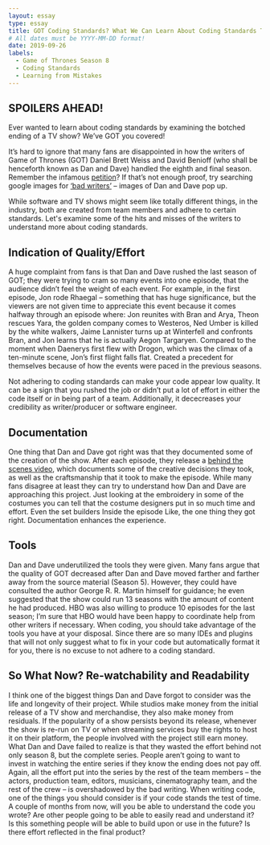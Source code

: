 ```yaml
---
layout: essay
type: essay
title: GOT Coding Standards? What We Can Learn About Coding Standards Thanks to Game of Thrones Season 8
# All dates must be YYYY-MM-DD format!
date: 2019-09-26
labels:
  - Game of Thrones Season 8
  - Coding Standards
  - Learning from Mistakes
---
```


SPOILERS AHEAD! 
---
Ever wanted to learn about coding standards by examining the botched ending of a TV show? We’ve GOT you covered! 

It’s hard to ignore that many fans are disappointed in how the writers of Game of Thrones (GOT) Daniel Brett Weiss and David Benioff (who shall be henceforth known as Dan and Dave) handled the eighth and final season. Remember the infamous [petition]( https://www.change.org/p/hbo-remake-game-of-thrones-season-8-with-competent-writers)? If that’s not enough proof, try searching google images for [‘bad writers’](https://www.google.com/search?rlz=1C1PRFG_enUS807US834&biw=1396&bih=686&tbm=isch&sa=1&ei=NdGNXf0onbrQ8Q-p4pr4AQ&q=bad+writers&oq=bad+writers&gs_l=img.3..0i67j0l5j0i30l2j0i5i30l2.1862.3690..3838...0.0..0.136.1329.0j11......0....1..gws-wiz-img.18wb33DS7sg&ved=0ahUKEwi9l_yr0_DkAhUdHTQIHSmxBh8Q4dUDCAc&uact=5) – images of Dan and Dave pop up. 

While software and TV shows might seem like totally different things, in the industry, both are created from team members and adhere to certain standards. Let's examine some of the hits and misses of the writers to understand more about coding standards. 

Indication of Quality/Effort  
---
A huge complaint from fans is that Dan and Dave rushed the last season of GOT; they were trying to cram so many events into one episode, that the audience didn’t feel the weight of each event. For example, in the first episode, Jon rode Rhaegal – something that has huge significance, but the viewers are not given time to appreciate this event because it comes halfway through an episode where: Jon reunites with Bran and Arya, Theon rescues Yara, the golden company comes to Westeros, Ned Umber is killed by the white walkers, Jaime Lannister turns up at Winterfell and confronts Bran, and Jon learns that he is actually Aegon Targaryen. Compared to the moment when Daenerys first flew with Drogon, which was the climax of a ten-minute scene, Jon’s first flight falls flat. Created a precedent for themselves because of how the events were paced in the previous seasons. 


Not adhering to coding standards can make your code appear low quality. It can be a sign that you rushed the job or didn’t put a lot of effort in either the code itself or in being part of a team. Additionally, it dececreases your credibility as writer/producer or software engineer. 

Documentation 
---
One thing that Dan and Dave got right was that they documented some of the creation of the show. After each episode, they release a [behind the scenes video]( https://www.youtube.com/watch?v=RQ9QQMXTftY&t=1s), which documents some of the creative decisions they took, as well as the craftsmanship that it took to make the episode. 
While many fans disagree at least they can try to understand how Dan and Dave are approaching this project. 
Just looking at the embroidery in some of the costumes you can tell that the costume designers put in so much time and effort. Even the set builders 
Inside the episode 
Like, the one thing they got right. Documentation enhances the experience. 

Tools 
---
Dan and Dave underutilized the tools they were given. Many fans argue that the quality of GOT decreased after Dan and Dave moved farther and farther away from the source material (Season 5). However, they could have consulted the author George R. R. Martin himself for guidance; he even suggested that the show could run 13 seasons with the amount of content he had produced. HBO was also willing to produce 10 episodes for the last season; I’m sure that HBO would have been happy to coordinate help from other writers if necessary. 
When coding, you should take advantage of the tools you have at your disposal. Since there are so many IDEs and plugins that will not only suggest what to fix in your code but automatically format it for you, there is no excuse to not adhere to a coding standard.  

So What Now? Re-watchability and Readability
---
I think one of the biggest things Dan and Dave forgot to consider was the life and longevity of their project. While studios make money from the initial release of a TV show and merchandise, they also make money from residuals. If the popularity of a show persists beyond its release, whenever the show is re-run on TV or when streaming services buy the rights to host it on their platform, the people involved with the project still earn money. What Dan and Dave failed to realize is that they wasted the effort behind not only season 8, but the complete series. People aren’t going to want to invest in watching the entire series if they know the ending does not pay off. Again, all the effort put into the series by the rest of the team members – the actors, production team, editors, musicians, cinematography team, and the rest of the crew – is overshadowed by the bad writing. 
When writing code, one of the things you should consider is if your code stands the test of time. A couple of months from now, will you be able to understand the code you wrote? Are other people going to be able to easily read and understand it? Is this something people will be able to build upon or use in the future? Is there effort reflected in the final product? 


